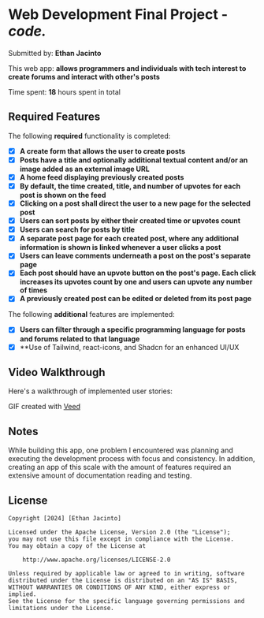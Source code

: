 # Web Development Final Project - _code._

Submitted by: **Ethan Jacinto**

This web app: **allows programmers and individuals with tech interest to create forums and interact with other's posts**

Time spent: **18** hours spent in total

## Required Features

The following **required** functionality is completed:

- [x] **A create form that allows the user to create posts**
- [x] **Posts have a title and optionally additional textual content and/or an image added as an external image URL**
- [x] **A home feed displaying previously created posts**
- [x] **By default, the time created, title, and number of upvotes for each post is shown on the feed**
- [x] **Clicking on a post shall direct the user to a new page for the selected post**
- [x] **Users can sort posts by either their created time or upvotes count**
- [x] **Users can search for posts by title**
- [x] **A separate post page for each created post, where any additional information is shown is linked whenever a user clicks a post**
- [x] **Users can leave comments underneath a post on the post's separate page**
- [x] **Each post should have an upvote button on the post's page. Each click increases its upvotes count by one and users can upvote any number of times**
- [x] **A previously created post can be edited or deleted from its post page**

The following **additional** features are implemented:

- [x] **Users can filter through a specific programming language for posts and forums related to that language**
- [x] \*\*Use of Tailwind, react-icons, and Shadcn for an enhanced UI/UX

## Video Walkthrough

Here's a walkthrough of implemented user stories:

GIF created with [Veed](https://www.veed.io/convert/mp4-to-gif)

## Notes

While building this app, one problem I encountered was planning and executing the development process with focus and consistency. In addition, creating an app of this scale with the amount of features required an extensive amount of documentation reading and testing.

## License

    Copyright [2024] [Ethan Jacinto]

    Licensed under the Apache License, Version 2.0 (the "License");
    you may not use this file except in compliance with the License.
    You may obtain a copy of the License at

        http://www.apache.org/licenses/LICENSE-2.0

    Unless required by applicable law or agreed to in writing, software
    distributed under the License is distributed on an "AS IS" BASIS,
    WITHOUT WARRANTIES OR CONDITIONS OF ANY KIND, either express or implied.
    See the License for the specific language governing permissions and
    limitations under the License.
